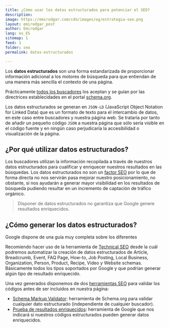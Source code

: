 ```yaml
---
title: ¿Cómo usar los datos estructurados para potenciar el SEO?
description: 
image: https://emirodgar.com/cdn/images/og/estrategia-seo.png
layout: emirodgar_post
author: Emirodgar
lang: es_ES
sitemap: 1
feed: 1
folder: seo
permalink: datos-estructurados

--- 
```


Los **datos estructurados** son una forma estandarizada de proporcionar información adicional a los motores de búsqueda para que entiendan de una manera más sencilla el contexto de una página.

Prácticamente [todos los buscadores](https://emirodgar.com/google-vs-buscadores) los aceptan y se guían por las directrices establecidades en el portal [schema.org](https://schema.org/).

Los datos estructurados se generan en `JSON-LD` (JavaScript Object Notation for Linked Data) que es un formato de texto para el intercambio de datos, en este caso entre buscadores y nuestra página web. Se trataría por tanto de añadir un pequeño código `JSON` a nuestra página que sólo sería visible en el código fuente y en ningún caso perjudicaría la accesibilidad o visualización de la página.

## ¿Por qué utilizar datos estructurados?

Los buscadores utilizan la información recopilada a través de nuestros datos estructurados para cualificar y enriquecer nuestros resultados en las búsquedas. Los datos estructurados no son un [factor SEO](https://emirodgar.com/factores-seo) por lo que de forma directa no nos servirán pasa mejorar nuestro posicionamiento, no obstante, sí nos ayudarán a generar mayor visibilidad en los resultados de búsqueda pudiendo resultar en un incremento de captación de tráfico orgánico.

> Disponer de datos estructurados no garantiza que Google genere resultados enriquecidos.

## ¿Cómo generar los datos estructurados?

Google dispone de una guía muy completa sobre los diferentes

Recomiendo hacer uso de la herramienta de [Technical SEO](https://technicalseo.com/tools/schema-markup-generator/) desde la cuál podremos automatizar la creación de datos estructurados de Article, Breadcrumb, Event, FAQ Page, How-to, Job Posting, Local Business, Organization, Person, Product, Recipe, Video y Website schemas. Básicamente todos los tipos soportados por Google y que podrían generar algún tipo de resultado enriquecido.

Una vez generados disponemos de dos [herramientas SEO](https://emirodgar.com/herramientas-seo-gratis) para validar los códigos antes de ser incluidos en nuestra página:

- [Schema Markup Validator](https://validator.schema.org/): herramienta de Schema.org para validar cualquier dato estructurado (independiente de cualquier buscador).  
- [Prueba de resultados enriquecidos](https://search.google.com/test/rich-results): herramienta de Google que nos indicará si nuestros códigos estructurados pueden generar datos enriquecidos. 



<!--stackedit_data:
eyJoaXN0b3J5IjpbLTE2MjI3MzM2NzEsLTk3ODU4MDI1N119
-->